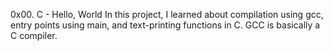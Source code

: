 0x00. C - Hello, World
In this project, I learned about compilation using gcc, entry points using main, and text-printing functions in C. GCC is basically a C compiler.
